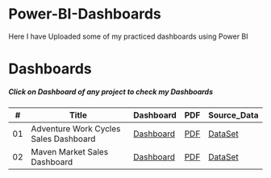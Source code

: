 # Power-BI-Dashboards
Here I have Uploaded some of my practiced dashboards using Power BI

# Dashboards
##### Click on Dashboard of any project to check my Dashboards

\# | Title | Dashboard | PDF | Source_Data
---|---|---|---|---|
01 | Adventure Work Cycles Sales Dashboard | [Dashboard](https://app.powerbi.com/reportEmbed?reportId=5daba9c7-3cf7-479b-9e49-8e4eab1cbf8e&autoAuth=true&ctid=a5bd300c-c3b3-41d8-87e0-1f5c8d364af3&config=eyJjbHVzdGVyVXJsIjoiaHR0cHM6Ly93YWJpLXNvdXRoLWVhc3QtYXNpYS1yZWRpcmVjdC5hbmFseXNpcy53aW5kb3dzLm5ldC8ifQ%3D%3D) | [PDF](https://drive.google.com/file/d/1L0J3wApjHpOaCej1XNufqMec1kSGYFjD/view?usp=sharing) | [DataSet](https://drive.google.com/drive/folders/1I8AGDnzcgn2h1FeSJRKIZv_9yf8XPGXT?usp=sharing)
02 | Maven Market Sales Dashboard | [Dashboard](https://app.powerbi.com/reportEmbed?reportId=a022be1d-1a04-4c58-8047-3c75a5bbff9a&autoAuth=true&ctid=a5bd300c-c3b3-41d8-87e0-1f5c8d364af3&config=eyJjbHVzdGVyVXJsIjoiaHR0cHM6Ly93YWJpLXNvdXRoLWVhc3QtYXNpYS1yZWRpcmVjdC5hbmFseXNpcy53aW5kb3dzLm5ldC8ifQ%3D%3D) | [PDF](https://drive.google.com/file/d/1opxX1beb9hYmQZ92XGzQvF5sx9vaByWA/view?usp=sharing) | [DataSet](https://drive.google.com/drive/folders/1yjhOqNgesskio7WWIYHrCNbrW3QFX8Gv?usp=sharing)
